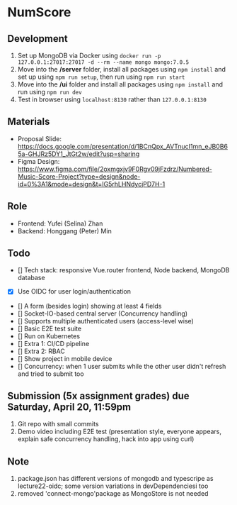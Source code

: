 # NumScore

## Development
1. Set up MongoDB via Docker using `docker run -p 127.0.0.1:27017:27017 -d --rm --name mongo mongo:7.0.5`
2. Move into the **/server** folder, install all packages using `npm install` and set up using `npm run setup`, then run using `npm run start`
3. Move into the **/ui** folder and install all packages using `npm install` and run using `npm run dev`
4. Test in browser using `localhost:8130` rather than `127.0.0.1:8130`

## Materials
- Proposal Slide: https://docs.google.com/presentation/d/1BCnQpx_AVTnucI1mn_eJB0B65a-GHJRz5DY1_JtGt2w/edit?usp=sharing
- Figma Design: https://www.figma.com/file/2oxmgxjv9F0Rgv09jFzdrz/Numbered-Music-Score-Project?type=design&node-id=0%3A1&mode=design&t=IG5rhLHNdycjPD7H-1

## Role
- Frontend: Yufei (Selina) Zhan
- Backend: Honggang (Peter) Min

## Todo
- [] Tech stack: responsive Vue.router frontend, Node backend, MongoDB database
- [x] Use OIDC for user login/authentication
- [] A form (besides login) showing at least 4 fields
- [] Socket-IO-based central server (Concurrency handling)
- [] Supports multiple authenticated users (access-level wise)
- [] Basic E2E test suite
- [] Run on Kubernetes
- [] Extra 1: CI/CD pipeline
- [] Extra 2: RBAC
- [] Show project in mobile device
- [] Concurrency: when 1 user submits while the other user didn't refresh and tried to submit too


## Submission (5x assignment grades) due **Saturday, April 20, 11:59pm**
1. Git repo with small commits
2. Demo video including E2E test (presentation style, everyone appears, explain safe concurrency handling, hack into app using curl)

## Note
1. package.json has different versions of mongodb and typescripe as lecture22-oidc; some version variations in devDependenciesi too
2. removed 'connect-mongo'package as MongoStore is not needed